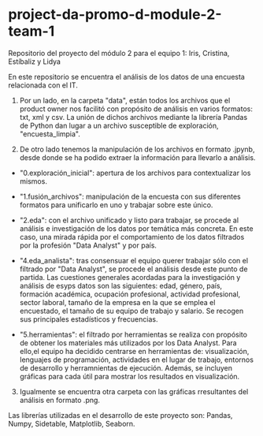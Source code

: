 # project-da-promo-d-module-2-team-1
Repositorio del proyecto del módulo 2 para el equipo 1: Iris, Cristina, Estíbaliz y Lidya

En este repositorio se encuentra el análisis de los datos de una encuesta relacionada con el IT. 

1. Por un lado, en la carpeta "data", están todos los archivos que el product owner nos facilitó con propósito de análisis en varios formatos: txt, xml y csv. La unión de dichos archivos mediante la librería Pandas de Python dan lugar a un archivo susceptible de exploración, "encuesta_limpia".

2. De otro lado tenemos la manipulación de los archivos en formato .jpynb, desde donde se ha podido extraer la información para llevarlo a análisis. 

 - "0.exploración_inicial": apertura de los archivos para contextualizar los mismos.

 - "1.fusión_archivos": manipulación de la encuesta con sus diferentes formatos para unificarlo en uno y trabajar sobre este único.

 - "2.eda": con el archivo unificado y listo para trabajar, se procede al análisis e investigación de los datos por temática más concreta. En este caso, una mirada rápida por el comportamiento de los datos filtrados por la profesión "Data Analyst" y por país. 

 - "4.eda_analista": tras consensuar el equipo querer trabajar sólo con el filtrado por "Data Analyst", se procede el análisis desde este punto de partida. Las cuestiones generales acordadas para la investigación y análisis de esyps datos son las siguientes: edad, género, país, formación académica, ocupación profesional, actividad profesional, sector laboral, tamaño de la empresa en la que se emplea el encuestado, el tamaño de su equipo de trabajo y salario. Se recogen sus principales estadísticos y frecuencias.

 - "5.herramientas": el filtrado por herramientas se realiza con propósito de obtener los materiales más utilizados por los Data Analyst. Para ello,el equipo ha decidido centrarse en herramientas de: visualización, lenguajes de programación, actividades en el lugar de trabajo, entornos de desarrollo y herramnientas de ejecución.
 Además, se incluyen gráficas para cada útil para mostrar los resultados en visualización. 


3. Igualmente se encuentra otra carpeta con las gráficas rresultantes del análisis en formato .png. 


Las librerías utilizadas en el desarrollo de este proyecto son: Pandas, Numpy, Sidetable, Matplotlib, Seaborn.
